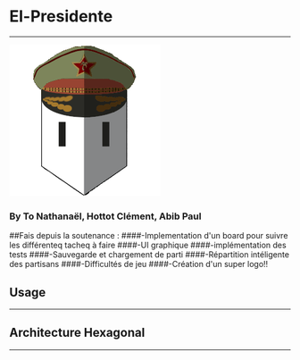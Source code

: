 # El-Presidente
___
![alt text](image/elpresidente.png)
### By To Nathanaël, Hottot Clément, Abib Paul

##Fais depuis la soutenance :
####-Implementation d'un board pour suivre les différenteq tacheq à faire
####-UI graphique
####-implémentation des tests
####-Sauvegarde et chargement de parti
####-Répartition intéligente des partisans
####-Difficultés de jeu
####-Création d'un super logo!!

## Usage
___

## Architecture Hexagonal
___